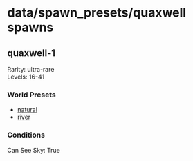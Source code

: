 # data/spawn_presets/quaxwell spawns  
  
## quaxwell-1  
Rarity: ultra-rare  
Levels: 16-41  
  
### World Presets  
* [natural](/data/spawn_data/natural.md)  
* [river](/data/spawn_data/river.md)  
  
### Conditions  
Can See Sky: True  
